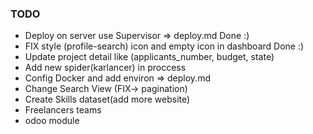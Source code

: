 ### TODO

- Deploy on server use Supervisor => deploy.md Done :)
- FIX style (profile-search) icon and empty icon in dashboard Done :)
- Update project detail like (applicants_number, budget, state)
- Add new spider(karlancer) in proccess
- Config Docker and add environ => deploy.md
- Change Search View (FIX-> pagination)
- Create Skills dataset(add more website)
- Freelancers teams
- odoo module 